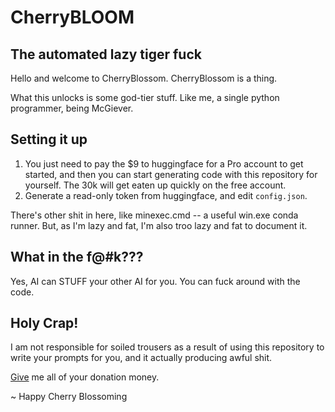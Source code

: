 # CherryBLOOM
## The automated lazy tiger fuck

Hello and welcome to CherryBlossom.  CherryBlossom is a thing.

What this unlocks is some god-tier stuff.  Like me, a single python programmer, being McGiever.

## Setting it up

1.  You just need to pay the $9 to huggingface for a Pro account to get started, and then you can start generating code with this repository for yourself.  The 30k will get eaten up quickly on the free account.
2.  Generate a read-only token from huggingface, and edit ``config.json``. 

There's other shit in here, like minexec.cmd -- a useful win.exe conda runner.  But, as I'm lazy and fat, I'm also troo lazy and fat to document it.

## What in the f@#k???

Yes, AI can STUFF your other AI for you.  You can fuck around with the code.

## Holy Crap!

I am not responsible for soiled trousers as a result of using this repository to write your prompts for you, and it actually producing awful shit.

[Give](https://www.paypal.com/paypalme/snowflowerwolf) me all of your donation money.

~ Happy Cherry Blossoming
